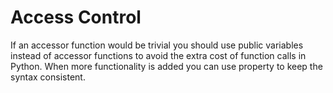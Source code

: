 # Access Control

If an accessor function would be trivial you should use public variables instead of accessor functions to avoid the extra cost of function calls in Python. When more functionality is added you can use property to keep the syntax consistent.

